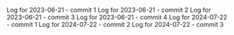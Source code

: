 Log for 2023-06-21 - commit 1
Log for 2023-06-21 - commit 2
Log for 2023-06-21 - commit 3
Log for 2023-06-21 - commit 4
Log for 2024-07-22 - commit 1
Log for 2024-07-22 - commit 2
Log for 2024-07-22 - commit 3

